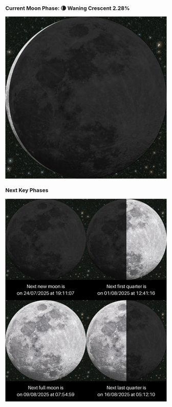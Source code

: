 ### Current Moon Phase: 🌘 Waning Crescent 2.28%
![Moon Phase](moonphase.png)
### Next Key Phases
![Gallery](gallery.png)